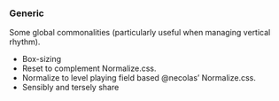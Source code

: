 ### Generic

Some global commonalities (particularly useful when managing vertical rhythm).

- Box-sizing
- Reset to complement Normalize.css.
- Normalize to level playing field based @necolas’ Normalize.css.
- Sensibly and tersely share
